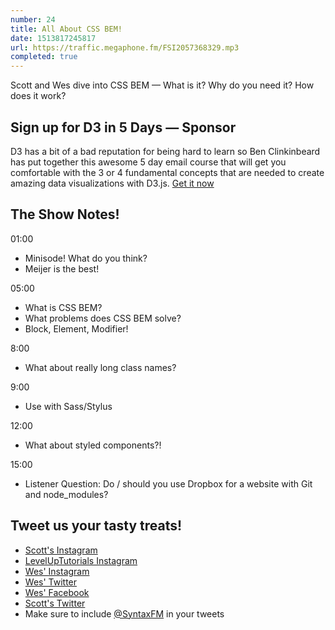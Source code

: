 ```yaml
---
number: 24
title: All About CSS BEM!
date: 1513817245817
url: https://traffic.megaphone.fm/FSI2057368329.mp3
completed: true
---
```


Scott and Wes dive into CSS BEM — What is it? Why do you need it? How does it work?

## Sign up for D3 in 5 Days — Sponsor

D3 has a bit of a bad reputation for being hard to learn so Ben Clinkinbeard has put together this awesome 5 day email course that will get you comfortable with the 3 or 4 fundamental concepts that are needed to create amazing data visualizations with D3.js. [Get it now](http://d3in5days.com/syntax/)

## The Show Notes!

01:00

* Minisode! What do you think?
* Meijer is the best!

05:00

* What is CSS BEM?
* What problems does CSS BEM solve?
* Block, Element, Modifier!

8:00

* What about really long class names?

9:00

* Use with Sass/Stylus

12:00

* What about styled components?!

15:00

* Listener Question: Do / should you use Dropbox for a website with Git and node_modules?


## Tweet us your tasty treats!
* [Scott's Instagram](https://www.instagram.com/stolinski/)
* [LevelUpTutorials Instagram](https://www.instagram.com/LevelUpTutorials/)
* [Wes' Instagram](https://www.instagram.com/wesbos/)
* [Wes' Twitter](https://twitter.com/wesbos)
* [Wes' Facebook](https://www.facebook.com/wesbos.developer)
* [Scott's Twitter](https://twitter.com/stolinski)
* Make sure to include [@SyntaxFM](https://twitter.com/SyntaxFM) in your tweets
